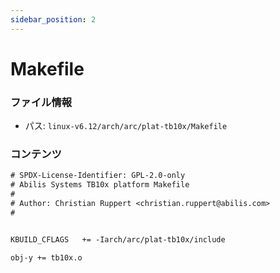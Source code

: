 ```yaml
---
sidebar_position: 2
---
```

# Makefile

### ファイル情報

- パス: `linux-v6.12/arch/arc/plat-tb10x/Makefile`

### コンテンツ

```txt
# SPDX-License-Identifier: GPL-2.0-only
# Abilis Systems TB10x platform Makefile
#
# Author: Christian Ruppert <christian.ruppert@abilis.com>
#


KBUILD_CFLAGS   += -Iarch/arc/plat-tb10x/include

obj-y += tb10x.o

```
